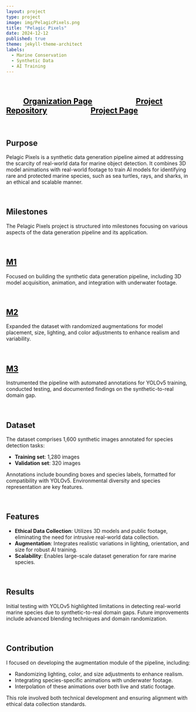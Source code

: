 ```yaml
---
layout: project
type: project
image: img/PelagicPixels.png
title: "Pelagic Pixels"
date: 2024-12-12
published: true
theme: jekyll-theme-architect
labels:
  - Marine Conservation
  - Synthetic Data
  - AI Training
---
```

<br>

## &ensp; &ensp; &ensp; [<ins style="color: black">Organization Page</ins>](<https://universityofhawaii.edu/>)&ensp; &ensp; &ensp; &ensp; &ensp; &ensp; &ensp; &ensp;[<ins style="color: black">Project Repository</ins>](<https://github.com/uhmanoa/pelagic-pixels>)&ensp; &ensp; &ensp; &ensp; &ensp; &ensp; &ensp; &ensp;[<ins style="color: black">Project Page</ins>](<https://universityofhawaii.github.io/#pelagicpixels>)

<br>

## Purpose
Pelagic Pixels is a synthetic data generation pipeline aimed at addressing the scarcity of real-world data for marine object detection. It combines 3D model animations with real-world footage to train AI models for identifying rare and protected marine species, such as sea turtles, rays, and sharks, in an ethical and scalable manner.

<br>

## Milestones
The Pelagic Pixels project is structured into milestones focusing on various aspects of the data generation pipeline and its application.

<br>

## [<ins style="color: black">M1</ins>](https://github.com/orgs/uhmanoa/projects/1)
Focused on building the synthetic data generation pipeline, including 3D model acquisition, animation, and integration with underwater footage.

<br>

## [<ins style="color: black">M2</ins>](https://github.com/orgs/uhmanoa/projects/2)
Expanded the dataset with randomized augmentations for model placement, size, lighting, and color adjustments to enhance realism and variability.

<br>

## [<ins style="color: black">M3</ins>](https://github.com/orgs/uhmanoa/projects/3)
Instrumented the pipeline with automated annotations for YOLOv5 training, conducted testing, and documented findings on the synthetic-to-real domain gap.

<br>

## Dataset
The dataset comprises 1,600 synthetic images annotated for species detection tasks:
- **Training set**: 1,280 images
- **Validation set**: 320 images

Annotations include bounding boxes and species labels, formatted for compatibility with YOLOv5. Environmental diversity and species representation are key features.

<br>

## Features
- **Ethical Data Collection**: Utilizes 3D models and public footage, eliminating the need for intrusive real-world data collection.
- **Augmentation**: Integrates realistic variations in lighting, orientation, and size for robust AI training.
- **Scalability**: Enables large-scale dataset generation for rare marine species.

<br>

## Results
Initial testing with YOLOv5 highlighted limitations in detecting real-world marine species due to synthetic-to-real domain gaps. Future improvements include advanced blending techniques and domain randomization.

<br>

## Contribution
I focused on developing the augmentation module of the pipeline, including:
- Randomizing lighting, color, and size adjustments to enhance realism.
- Integrating species-specific animations with underwater footage.
- Interpolation of these animations over both live and static footage.

This role involved both technical development and ensuring alignment with ethical data collection standards.

<br>
